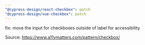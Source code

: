 ```yaml
---
"@cypress-design/react-checkbox": patch
"@cypress-design/vue-checkbox": patch
---
```


fix: move the input for checkboxes outside of label for accessibility

Source: https://www.a11ymatters.com/pattern/checkbox/
